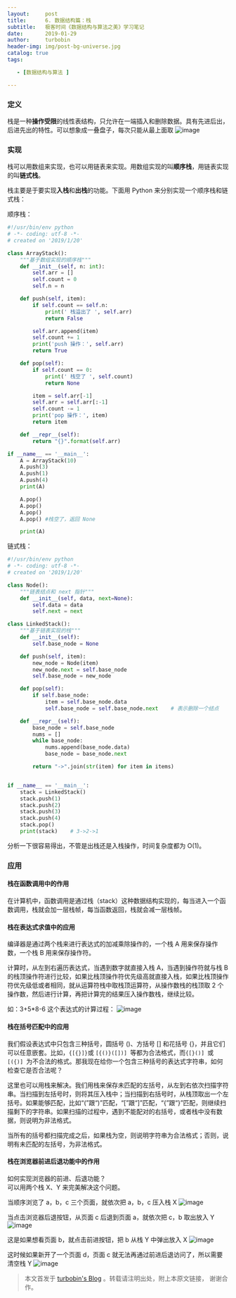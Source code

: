 ```yaml
---
layout:     post
title:      6. 数据结构篇：栈
subtitle:   极客时间《数据结构与算法之美》学习笔记
date:       2019-01-29
author:     turbobin
header-img: img/post-bg-universe.jpg
catalog: true
tags:

   - [数据结构与算法 ]

---
```


### 定义
栈是一种**操作受限**的线性表结构，只允许在一端插入和删除数据。具有先进后出，后进先出的特性。可以想象成一叠盘子，每次只能从最上面取
![image](https://static001.geekbang.org/resource/image/3e/0b/3e20cca032c25168d3cc605fa7a53a0b.jpg)

### 实现
栈可以用数组来实现，也可以用链表来实现。用数组实现的叫**顺序栈**，用链表实现的叫**链式栈**。

栈主要是于要实现**入栈**和**出栈**的功能。下面用 Python 来分别实现一个顺序栈和链式栈：

顺序栈：
```python
#!/usr/bin/env python
# -*- coding: utf-8 -*-
# created on '2019/1/20'

class ArrayStack():
    """基于数组实现的顺序栈"""
    def __init__(self, n: int):
        self.arr = []
        self.count = 0
        self.n = n

    def push(self, item):
        if self.count == self.n:
            print(' 栈溢出了 ', self.arr)
            return False

        self.arr.append(item)
        self.count += 1
        print('push 操作：', self.arr)
        return True

    def pop(self):
        if self.count == 0:
            print(' 栈空了 ', self.count)
            return None

        item = self.arr[-1]
        self.arr = self.arr[:-1]
        self.count -= 1
        print('pop 操作：', item)
        return item

    def __repr__(self):
        return "{}".format(self.arr)

if __name__ == '__main__':
    A = ArrayStack(10)
    A.push(3)
    A.push(1)
    A.push(4)
    print(A)

    A.pop()
    A.pop()
    A.pop()
    A.pop() #栈空了，返回 None

    print(A)

```
链式栈：
```python
#!/usr/bin/env python
# -*- coding: utf-8 -*-
# created on '2019/1/20'

class Node():
    """链表结点和 next 指针"""
    def __init__(self, data, next=None):
        self.data = data
        self.next = next

class LinkedStack():
    """基于链表实现的栈"""
    def __init__(self):
        self.base_node = None

    def push(self, item):
        new_node = Node(item)
        new_node.next = self.base_node
        self.base_node = new_node

    def pop(self):
        if self.base_node:
            item = self.base_node.data
            self.base_node = self.base_node.next    # 表示删除一个结点

    def __repr__(self):
        base_node = self.base_node
        nums = []
        while base_node:
            nums.append(base_node.data)
            base_node = base_node.next

        return "->".join(str(item) for item in items)


if __name__ == '__main__':
    stack = LinkedStack()
    stack.push(1)
    stack.push(2)
    stack.push(3)
    stack.push(4)
    stack.pop()
    print(stack)    # 3->2->1
```
分析一下很容易得出，不管是出栈还是入栈操作，时间复杂度都为 O(1)。

### 应用

#### 栈在函数调用中的作用
在计算机中，函数调用是通过栈（stack）这种数据结构实现的，每当进入一个函数调用，栈就会加一层栈帧，每当函数返回，栈就会减一层栈帧。

#### 栈在表达式求值中的应用
编译器是通过两个栈来进行表达式的加减乘除操作的，一个栈 A 用来保存操作数，一个栈 B 用来保存操作符。

计算时，从左到右遍历表达式，当遇到数字就直接入栈 A，当遇到操作符就与栈 B 的栈顶操作符进行比较，如果比栈顶操作符优先级高就直接入栈，如果比栈顶操作符优先级低或者相同，就从运算符栈中取栈顶运算符，从操作数栈的栈顶取 2 个操作数，然后进行计算，再把计算完的结果压入操作数栈，继续比较。

如：3+5*8-6 这个表达式的计算过程：
![image](https://static001.geekbang.org/resource/image/bc/00/bc77c8d33375750f1700eb7778551600.jpg)

#### 栈在括号匹配中的应用
我们假设表达式中只包含三种括号，圆括号 ()、方括号 [] 和花括号 {}，并且它们可以任意嵌套。比如，`{[{}]}`或 `[{()}([])] `等都为合法格式，而`{[}()] `或 `[({)] `为不合法的格式。那我现在给你一个包含三种括号的表达式字符串，如何检查它是否合法呢？

这里也可以用栈来解决。我们用栈来保存未匹配的左括号，从左到右依次扫描字符串。当扫描到左括号时，则将其压入栈中；当扫描到右括号时，从栈顶取出一个左括号。如果能够匹配，比如“(”跟“)”匹配，“[”跟“]”匹配，“{”跟“}”匹配，则继续扫描剩下的字符串。如果扫描的过程中，遇到不能配对的右括号，或者栈中没有数据，则说明为非法格式。

当所有的括号都扫描完成之后，如果栈为空，则说明字符串为合法格式；否则，说明有未匹配的左括号，为非法格式。

#### 栈在浏览器前进后退功能中的作用
如何实现浏览器的前进、后退功能？  
可以用两个栈 X、Y 来完美解决这个问题。

当顺序浏览了 a，b，c 三个页面，就依次把 a，b，c 压入栈 X
![image](https://static001.geekbang.org/resource/image/4b/3d/4b579a76ea7ebfc5abae2ad6ae6a3c3d.jpg)

当点击浏览器后退按钮，从页面 c 后退到页面 a，就依次把 c，b 取出放入 Y
![image](https://static001.geekbang.org/resource/image/b5/1b/b5e496e2e28fe08f0388958a0e12861b.jpg)

这是如果想看页面 b，就点击前进按钮，把 b 从栈 Y 中弹出放入 X
![image](https://static001.geekbang.org/resource/image/ea/bc/ea804125bea25d25ba467a51fb98c4bc.jpg)

这时候如果新开了一个页面 d，页面 c 就无法再通过前进后退访问了，所以需要清空栈 Y 
![image](https://static001.geekbang.org/resource/image/a3/2e/a3c926fe3050d9a741f394f20430692e.jpg)





> 本文首发于 [turbobin's Blog](https://turbobin.github.io/) 。转载请注明出处，附上本原文链接， 谢谢合作。
